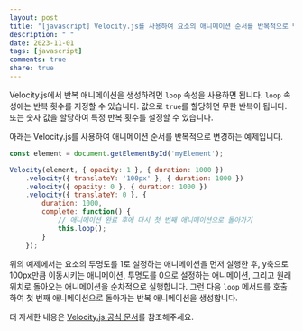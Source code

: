 ```yaml
---
layout: post
title: "[javascript] Velocity.js를 사용하여 요소의 애니메이션 순서를 반복적으로 변경시킬 수 있나요?"
description: " "
date: 2023-11-01
tags: [javascript]
comments: true
share: true
---
```


Velocity.js에서 반복 애니메이션을 생성하려면 `loop` 속성을 사용하면 됩니다. `loop` 속성에는 반복 횟수를 지정할 수 있습니다. 값으로 `true`를 할당하면 무한 반복이 됩니다. 또는 숫자 값을 할당하여 특정 반복 횟수를 설정할 수 있습니다.

아래는 Velocity.js를 사용하여 애니메이션 순서를 반복적으로 변경하는 예제입니다.

```javascript
const element = document.getElementById('myElement');

Velocity(element, { opacity: 1 }, { duration: 1000 })
    .velocity({ translateY: '100px' }, { duration: 1000 })
    .velocity({ opacity: 0 }, { duration: 1000 })
    .velocity({ translateY: 0 }, {
        duration: 1000,
        complete: function() {
            // 애니메이션 완료 후에 다시 첫 번째 애니메이션으로 돌아가기
            this.loop();
        }
    });
```

위의 예제에서는 요소의 투명도를 1로 설정하는 애니메이션을 먼저 실행한 후, y축으로 100px만큼 이동시키는 애니메이션, 투명도를 0으로 설정하는 애니메이션, 그리고 원래 위치로 돌아오는 애니메이션을 순차적으로 실행합니다. 그런 다음 `loop` 메서드를 호출하여 첫 번째 애니메이션으로 돌아가는 반복 애니메이션을 생성합니다.

더 자세한 내용은 [Velocity.js 공식 문서](http://velocityjs.org/)를 참조해주세요.